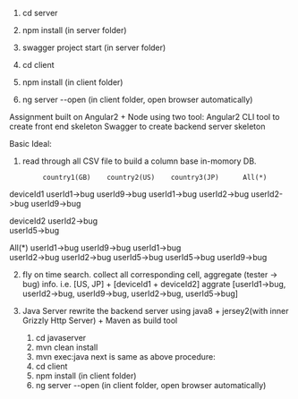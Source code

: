 1. cd server
2. npm install (in server folder)
3. swagger project start (in server folder)

4. cd client
5. npm install (in client folder)
6. ng server --open (in client folder, open browser automatically)


Assignment built on Angular2 + Node
using two tool:
Angular2 CLI tool to create front end skeleton 
Swagger to create backend server skeleton

Basic Ideal:
1. read through all CSV file to build a column base in-momory DB.


            country1(GB)    country2(US)    country3(JP)      All(*)

deviceId1    userId1->bug    userId9->bug                    userId1->bug
             userId2->bug                                    userId2->bug
                                                             userId9->bug

deviceId2    userId2->bug       
             userId5->bug


All(*)       userId1->bug       userId9->bug                 userId1->bug  
             userId2->bug                                    userId2->bug
             userId5->bug                                    userId5->bug
                                                             userId9->bug


2. fly on time search.
   collect all corresponding cell, aggregate (tester -> bug) info.
   i.e. [US, JP] + [deviceId1 + deviceId2]
   aggrate  [userId1->bug, userId2->bug, userId9->bug, userId2->bug, userId5->bug]




3. Java Server
   rewrite the backend server using java8 + jersey2(with inner Grizzly Http Server) + Maven as build tool
   1. cd javaserver
   2. mvn clean install
   3. mvn exec:java
   next is same as above procedure:
   4. cd client
   5. npm install (in client folder)
   6. ng server --open (in client folder, open browser automatically)
   